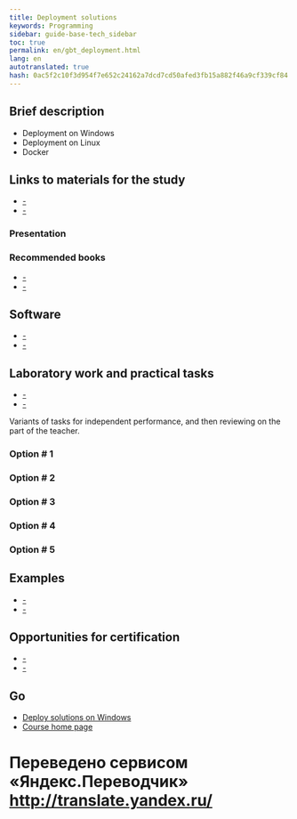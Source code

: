 ```yaml
--- 
title: Deployment solutions 
keywords: Programming 
sidebar: guide-base-tech_sidebar 
toc: true 
permalink: en/gbt_deployment.html 
lang: en 
autotranslated: true 
hash: 0ac5f2c10f3d954f7e652c24162a7dcd7cd50afed3fb15a882f46a9cf339cf84 
--- 
```


## Brief description 

* Deployment on Windows 
* Deployment on Linux 
* Docker 

## Links to materials for the study 

* [-]() 
* [-]() 

### Presentation 

### Recommended books 

* [-]() 
* [-]() 

## Software 

* [-]() 
* [-]() 

## Laboratory work and practical tasks 

* [-]() 
* [-]() 

Variants of tasks for independent performance, and then reviewing on the part of the teacher. 

### Option # 1 

### Option # 2 

### Option # 3 

### Option # 4 

### Option # 5 

## Examples 

* [-]() 
* [-]() 

## Opportunities for certification 

* [-]() 
* [-]() 

## Go 
* [Deploy solutions on Windows](gbt_deployment_windows.html) 
* [Course home page](gbt_landing-page.html) 



 # Переведено сервисом «Яндекс.Переводчик» http://translate.yandex.ru/